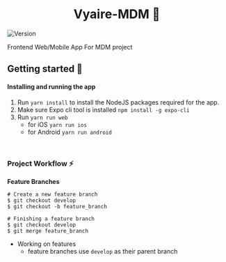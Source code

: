 <h1 align="center">Vyaire-MDM 👋</h1>
<p>
  <img alt="Version" src="https://img.shields.io/badge/version-0.1.0-blue.svg?cacheSeconds=2592000" />
</p>

Frontend Web/Mobile App For MDM project
&nbsp;

## Getting started :raised_hands:

#### Installing and running the app
1. Run ``yarn install`` to install the NodeJS packages required for the app.
2. Make sure Expo cli tool is installed ``npm install -g expo-cli``
3. Run ``yarn run web`` 
    - for iOS ``yarn run ios``
    - for Android ``yarn run android``

&nbsp;

### Project Workflow :zap:

**Feature Branches**

```shell
# Create a new feature branch
$ git checkout develop
$ git checkout -b feature_branch
```

```shell
# Finishing a feature branch
$ git checkout develop
$ git merge feature_branch
```

- Working on features
  - feature branches use `develop` as their parent branch



